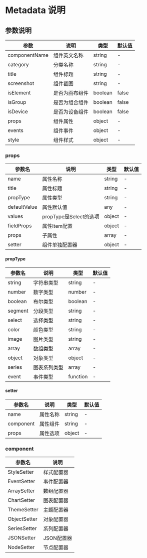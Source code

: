 # Metadata 说明

## 参数说明

| 参数            | 说明      | 类型      | 默认值   |
|---------------|---------|---------|-------|
| componentName | 组件英文名称  | string  | -     |
| category      | 分类名称    | string  | -     |
| title         | 组件标题    | string  | -     |
| screenshot    | 组件截图    | string  | -     |
| isElement     | 是否为画布组件 | boolean | false |
| isGroup       | 是否为组合组件 | boolean | false |
| isDevice      | 是否为设备组件 | boolean | false |
| props         | 组件属性    | object  | -     |
| events        | 组件事件    | object  | -     |
| style         | 组件样式    | object  | -     |

### props

| 参数名          | 说明                 | 类型     | 默认值 |
|--------------|--------------------|--------|-----|
| name         | 属性名称               | string | -   |
| title        | 属性标题               | string | -   |
| propType     | 属性类型               | string | -   |
| defaultValue | 属性默认值              | any    | -   |
| values       | propType是Select的选项 | object | -   |
| fieldProps   | 属性Item配置           | object | -   |
| props        | 子属性                | array  | -   |
| setter       | 组件单独配置器            | object | -   |

#### propType

| 参数名     | 说明     | 类型       | 默认值 |
|---------|--------|----------|-----|
| string  | 字符串类型  | string   | -   |
| number  | 数字类型   | number   | -   |
| boolean | 布尔类型   | boolean  | -   |
| segment | 分段类型   | string   | -   |
| select  | 选择类型   | string   | -   |
| color   | 颜色类型   | string   | -   |
| image   | 图片类型   | string   | -   |
| array   | 数组类型   | array    | -   |
| object  | 对象类型   | object   | -   |
| series  | 图表系列类型 | array    | -   |
| event   | 事件类型   | function | -   |

#### setter

| 参数名       | 说明   | 类型     | 默认值 |
|-----------|------|--------|-----|
| name      | 属性名称 | string | -   |
| component | 属性组件 | string | -   |
| props     | 属性选项 | object | -   |

### component

| 参数名          | 说明      |
|--------------|---------|
| StyleSetter  | 样式配置器   |
| EventSetter  | 事件配置器   |
| ArraySetter  | 数组配置器   |
| ChartSetter  | 图表配置器   |
| ThemeSetter  | 主题配置器   |
| ObjectSetter | 对象配置器   |
| SeriesSetter | 系列配置器   |
| JSONSetter   | JSON配置器 |
| NodeSetter   | 节点配置器   |